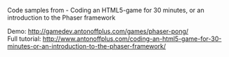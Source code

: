Code samples from - Coding an HTML5-game for 30 minutes, or an introduction to the Phaser framework

Demo: http://gamedev.antonoffplus.com/games/phaser-pong/ <br/>
Full tutorial: http://www.antonoffplus.com/coding-an-html5-game-for-30-minutes-or-an-introduction-to-the-phaser-framework/
